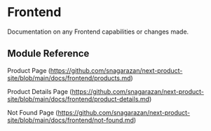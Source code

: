 # Frontend

Documentation on any Frontend capabilities or changes made.

## Module Reference

Product Page (https://github.com/snagarazan/next-product-site/blob/main/docs/frontend/products.md)

Product Details Page (https://github.com/snagarazan/next-product-site/blob/main/docs/frontend/product-details.md)

Not Found Page (https://github.com/snagarazan/next-product-site/blob/main/docs/frontend/not-found.md)
